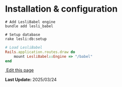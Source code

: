 # Installation & configuration

```shell
# Add LesliBabel engine
bundle add lesli_babel
```

```shell
# Setup database
rake lesli:db:setup
```

```ruby
# Load LesliBabel
Rails.application.routes.draw do
    mount LesliBabel::Engine => "/babel"
end
```

<section class="lesli-markdown-info">
    <p><a target="blank" href="https://github.com/LesliTech/LesliSupport/tree/master/docs/installation.md"><i class="ri-external-link-fill"></i>&nbsp;Edit this page</a><p/>
    <p><b>Last Update: </b>2025/03/24</p>
</section>

<!-- This code was automatically generated -->
<!-- to update this docs please run rake docs:build -->

